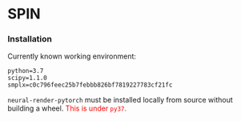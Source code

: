 # SPIN

### Installation

Currently known working environment:
```
python=3.7
scipy=1.1.0
smplx=c0c796feec25b7febbb826bf7819227783cf21fc
```

`neural-render-pytorch` must be installed locally from source without building a wheel. <span style="color:red">This is under `py37`.</span>